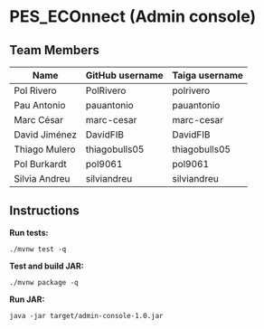 # PES_ECOnnect (Admin console)

## Team Members
| Name | GitHub username | Taiga username |
| --- | --- | --- |
| Pol Rivero | PolRivero | polrivero |
| Pau Antonio | pauantonio | pauantonio |
| Marc César | marc-cesar | marc-cesar |
| David Jiménez | DavidFIB | DavidFIB |
| Thiago Mulero | thiagobulls05 | thiagobulls05 |
| Pol Burkardt | pol9061 | pol9061 |
| Silvia Andreu | silviandreu | silviandreu |


## Instructions
**Run tests:**
```
./mvnw test -q
```
**Test and build JAR:**
```
./mvnw package -q
```
**Run JAR:**
```
java -jar target/admin-console-1.0.jar
```
